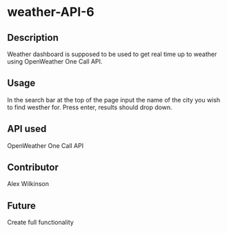 # weather-API-6

## Description
Weather dashboard is supposed to be used to get real time up to weather using OpenWeather One Call API.

## Usage
In the search bar at the top of the page input the name of the city you wish to find westher for.
Press enter, results should drop down.

## API used
OpenWeather One Call API 

## Contributor
Alex Wilkinson 

## Future 
Create full functionality
